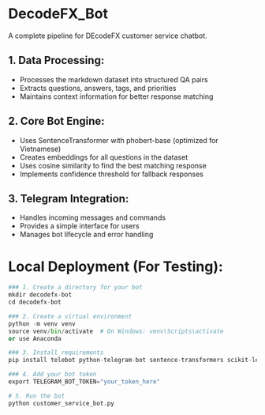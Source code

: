 # DecodeFX_Bot
A complete pipeline for DEcodeFX customer service chatbot.

## 1. Data Processing:

- Processes the markdown dataset into structured QA pairs
- Extracts questions, answers, tags, and priorities
- Maintains context information for better response matching


## 2. Core Bot Engine:

- Uses SentenceTransformer with phobert-base (optimized for Vietnamese)
- Creates embeddings for all questions in the dataset
- Uses cosine similarity to find the best matching response
- Implements confidence threshold for fallback responses


## 3. Telegram Integration:

- Handles incoming messages and commands
- Provides a simple interface for users
- Manages bot lifecycle and error handling

# Local Deployment (For Testing):
```python
### 1. Create a directory for your bot
mkdir decodefx-bot
cd decodefx-bot

### 2. Create a virtual environment
python -m venv venv
source venv/bin/activate  # On Windows: venv\Scripts\activate
or use Anaconda

### 3. Install requirements
pip install telebot python-telegram-bot sentence-transformers scikit-learn pandas numpy

### 4. Add your bot token
export TELEGRAM_BOT_TOKEN="your_token_here"

# 5. Run the bot
python customer_service_bot.py
```
